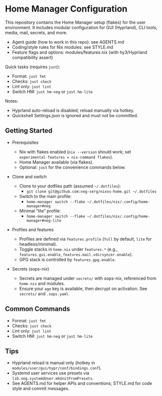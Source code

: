 # Home Manager Configuration

This repository contains the Home Manager setup (flakes) for the user environment. It includes modular configuration for GUI (Hyprland), CLI tools, media, mail, secrets, and more.

- Agent guide (how to work in this repo): see AGENTS.md
- Coding/style rules for Nix modules: see STYLE.md
- Feature flags and options: modules/features.nix (with hy3/Hyprland compatibility assert)

Quick tasks (requires `just`):
- Format: `just fmt`
- Checks: `just check`
- Lint only: `just lint`
- Switch HM: `just hm-neg` or `just hm-lite`

Notes:
- Hyprland auto-reload is disabled; reload manually via hotkey.
- Quickshell Settings.json is ignored and must not be committed.

## Getting Started

- Prerequisites
  - Nix with flakes enabled (`nix --version` should work; set `experimental-features = nix-command flakes`).
  - Home Manager available (via flakes).
  - Optional: `just` for the convenience commands below.

- Clone and switch
  - Clone to your dotfiles path (assumed `~/.dotfiles`):
    - `git clone git@github.com:neg-serg/nixos-home.git ~/.dotfiles`
  - Switch to the main profile:
    - `home-manager switch --flake ~/.dotfiles/nix/.config/home-manager#neg`
  - Minimal “lite” profile:
    - `home-manager switch --flake ~/.dotfiles/nix/.config/home-manager#neg-lite`

- Profiles and features
  - Profiles are defined via `features.profile` (`full` by default, `lite` for headless/minimal).
  - Toggle stacks in `home.nix` under `features.*` (e.g., `features.gui.enable`, `features.mail.vdirsyncer.enable`).
  - GPG stack is controlled by `features.gpg.enable`.

- Secrets (sops-nix)
  - Secrets are managed under `secrets/` with sops-nix, referenced from `home.nix` and modules.
  - Ensure your `age` key is available, then decrypt on activation. See `secrets/` and `.sops.yaml`.

## Common Commands

- Format: `just fmt`
- Checks: `just check`
- Lint only: `just lint`
- Switch HM: `just hm-neg` or `just hm-lite`

## Tips

- Hyprland reload is manual only (hotkey in `modules/user/gui/hypr/conf/bindings.conf`).
- Systemd user services use presets via `lib.neg.systemdUser.mkUnitFromPresets`.
- See AGENTS.md for helper APIs and conventions; STYLE.md for code style and commit messages.
